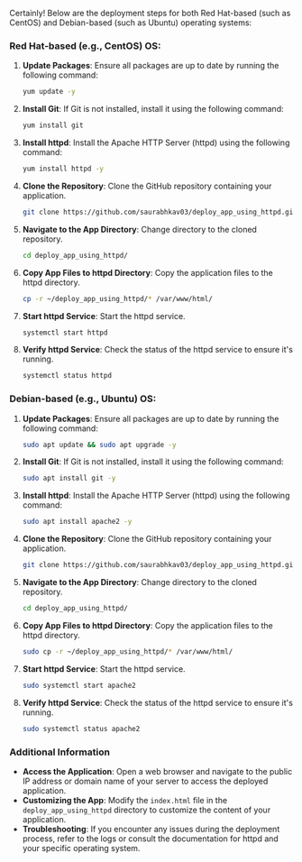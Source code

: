 Certainly! Below are the deployment steps for both Red Hat-based (such as CentOS) and Debian-based (such as Ubuntu) operating systems:

### Red Hat-based (e.g., CentOS) OS:

1. **Update Packages**: Ensure all packages are up to date by running the following command:
    ```bash
    yum update -y
    ```

2. **Install Git**: If Git is not installed, install it using the following command:
    ```bash
    yum install git
    ```

3. **Install httpd**: Install the Apache HTTP Server (httpd) using the following command:
    ```bash
    yum install httpd -y
    ```

4. **Clone the Repository**: Clone the GitHub repository containing your application.
    ```bash
    git clone https://github.com/saurabhkav03/deploy_app_using_httpd.git
    ```

5. **Navigate to the App Directory**: Change directory to the cloned repository.
    ```bash
    cd deploy_app_using_httpd/
    ```

6. **Copy App Files to httpd Directory**: Copy the application files to the httpd directory.
    ```bash
    cp -r ~/deploy_app_using_httpd/* /var/www/html/
    ```

7. **Start httpd Service**: Start the httpd service.
    ```bash
    systemctl start httpd
    ```

8. **Verify httpd Service**: Check the status of the httpd service to ensure it's running.
    ```bash
    systemctl status httpd
    ```

### Debian-based (e.g., Ubuntu) OS:

1. **Update Packages**: Ensure all packages are up to date by running the following command:
    ```bash
    sudo apt update && sudo apt upgrade -y
    ```

2. **Install Git**: If Git is not installed, install it using the following command:
    ```bash
    sudo apt install git -y
    ```

3. **Install httpd**: Install the Apache HTTP Server (httpd) using the following command:
    ```bash
    sudo apt install apache2 -y
    ```

4. **Clone the Repository**: Clone the GitHub repository containing your application.
    ```bash
    git clone https://github.com/saurabhkav03/deploy_app_using_httpd.git
    ```

5. **Navigate to the App Directory**: Change directory to the cloned repository.
    ```bash
    cd deploy_app_using_httpd/
    ```

6. **Copy App Files to httpd Directory**: Copy the application files to the httpd directory.
    ```bash
    sudo cp -r ~/deploy_app_using_httpd/* /var/www/html/
    ```

7. **Start httpd Service**: Start the httpd service.
    ```bash
    sudo systemctl start apache2
    ```

8. **Verify httpd Service**: Check the status of the httpd service to ensure it's running.
    ```bash
    sudo systemctl status apache2
    ```

### Additional Information
- **Access the Application**: Open a web browser and navigate to the public IP address or domain name of your server to access the deployed application.
- **Customizing the App**: Modify the `index.html` file in the `deploy_app_using_httpd` directory to customize the content of your application.
- **Troubleshooting**: If you encounter any issues during the deployment process, refer to the logs or consult the documentation for httpd and your specific operating system.

